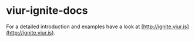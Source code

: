 # viur-ignite-docs

For a detailed introduction and examples have a look at [http://ignite.viur.is](http://ignite.viur.is).
